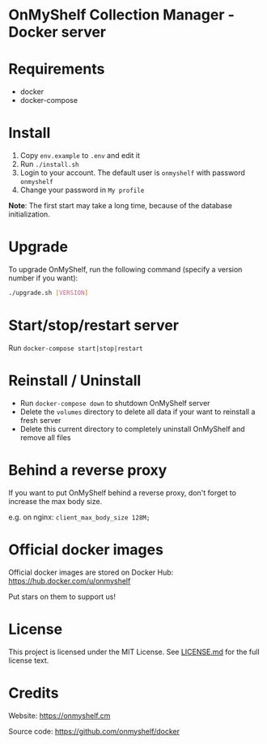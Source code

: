 # OnMyShelf Collection Manager - Docker server

# Requirements
- docker
- docker-compose

# Install
1. Copy `env.example` to `.env` and edit it
2. Run `./install.sh`
3. Login to your account. The default user is `onmyshelf` with password `onmyshelf`
4. Change your password in `My profile`

**Note**: The first start may take a long time, because of the database initialization.

# Upgrade
To upgrade OnMyShelf, run the following command (specify a version number if you want):
```bash
./upgrade.sh [VERSION]
```

# Start/stop/restart server
Run `docker-compose start|stop|restart`

# Reinstall / Uninstall
- Run `docker-compose down` to shutdown OnMyShelf server
- Delete the `volumes` directory to delete all data if your want to reinstall a fresh server
- Delete this current directory to completely uninstall OnMyShelf and remove all files

# Behind a reverse proxy
If you want to put OnMyShelf behind a reverse proxy, don't forget to increase the max body size.

e.g. on nginx: `client_max_body_size 128M;`

# Official docker images
Official docker images are stored on Docker Hub: https://hub.docker.com/u/onmyshelf

Put stars on them to support us!

# License
This project is licensed under the MIT License. See [LICENSE.md](LICENSE.md) for the full license text.

# Credits
Website: https://onmyshelf.cm

Source code: https://github.com/onmyshelf/docker
